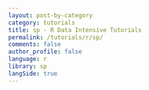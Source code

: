 ```yaml
---
layout: post-by-category
category: tutorials
title: sp - R Data Intensive Tutorials
permalink: /tutorials/r/sp/
comments: false
author_profile: false
language: r
library: sp
langSide: true
---
```

